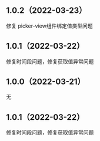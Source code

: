 ## 1.0.2（2022-03-23）
修复 picker-view组件绑定值类型问题
## 1.0.1（2022-03-22）
修复时间段问题，修复获取值异常问题
## 1.0.0（2022-03-21）
无
## 1.0.1（2022-03-22）
修复时间段问题，修复获取值异常问题
